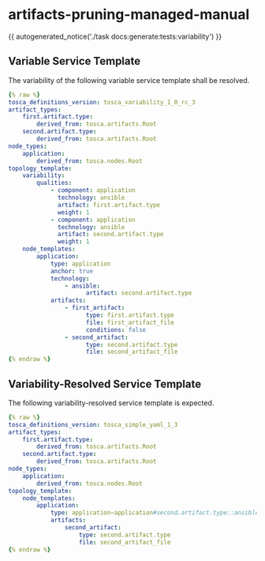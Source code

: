 # artifacts-pruning-managed-manual

{{ autogenerated_notice('./task docs:generate:tests:variability') }}


## Variable Service Template

The variability of the following variable service template shall be resolved.

```yaml linenums="1"
{% raw %}
tosca_definitions_version: tosca_variability_1_0_rc_3
artifact_types:
    first.artifact.type:
        derived_from: tosca.artifacts.Root
    second.artifact.type:
        derived_from: tosca.artifacts.Root
node_types:
    application:
        derived_from: tosca.nodes.Root
topology_template:
    variability:
        qualities:
            - component: application
              technology: ansible
              artifact: first.artifact.type
              weight: 1
            - component: application
              technology: ansible
              artifact: second.artifact.type
              weight: 1
    node_templates:
        application:
            type: application
            anchor: true
            technology:
                - ansible:
                      artifact: second.artifact.type
            artifacts:
                - first_artifact:
                      type: first.artifact.type
                      file: first_artifact_file
                      conditions: false
                - second_artifact:
                      type: second.artifact.type
                      file: second_artifact_file
{% endraw %}
```




## Variability-Resolved Service Template

The following variability-resolved service template is expected.

```yaml linenums="1"
{% raw %}
tosca_definitions_version: tosca_simple_yaml_1_3
artifact_types:
    first.artifact.type:
        derived_from: tosca.artifacts.Root
    second.artifact.type:
        derived_from: tosca.artifacts.Root
node_types:
    application:
        derived_from: tosca.nodes.Root
topology_template:
    node_templates:
        application:
            type: application~application#second.artifact.type::ansible
            artifacts:
                second_artifact:
                    type: second.artifact.type
                    file: second_artifact_file
{% endraw %}
```

